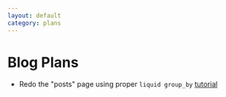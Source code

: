 ```yaml
---
layout: default
category: plans
---
```


# Blog Plans

- Redo the "posts" page using proper ``liquid group_by`` [tutorial](https://www.siteleaf.com/blog/advanced-liquid-group-by/)
